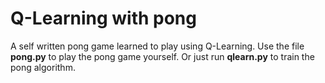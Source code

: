 # Q-Learning with pong

A self written pong game learned to play using Q-Learning.
Use the file **pong.py** to play the pong game yourself. Or just run 
**qlearn.py** to train the pong algorithm.


